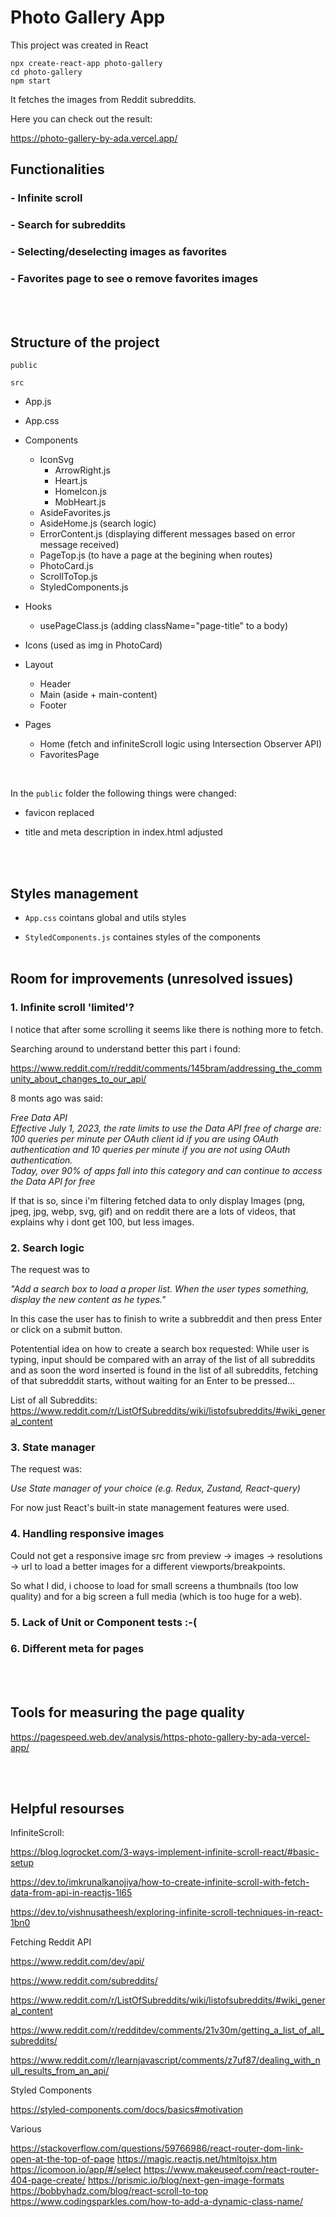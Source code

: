 # Photo Gallery App

This project was created in React

```
npx create-react-app photo-gallery
cd photo-gallery
npm start
```
It fetches the images from Reddit subreddits.

Here you can check out the result:

https://photo-gallery-by-ada.vercel.app/

## Functionalities 

### - Infinite scroll
### - Search for subreddits
### - Selecting/deselecting images as favorites
### - Favorites page to see o remove favorites images

<br><br>
## Structure of the project
`public`

`src`

  - App.js

  - App.css

  - Components
    - IconSvg 
        - ArrowRight.js
        - Heart.js
        - HomeIcon.js
        - MobHeart.js
    - AsideFavorites.js
    - AsideHome.js (search logic)
    - ErrorContent.js (displaying different messages based on error message received)
    - PageTop.js (to have a page at the begining when routes)
    - PhotoCard.js 
    - ScrollToTop.js
    - StyledComponents.js

  - Hooks

    - usePageClass.js (adding className="page-title" to a body)

  - Icons (used as img in PhotoCard)

  - Layout

    - Header
    - Main (aside + main-content)
    - Footer
    
  - Pages

    - Home (fetch and infiniteScroll logic using Intersection Observer API)
    - FavoritesPage



<br>

In the `public` folder the following things were changed:

- favicon replaced

- title and meta description in index.html adjusted

<br><br>
## Styles management

- `App.css` cointans global and utils styles

- `StyledComponents.js` containes styles of the components
<br><br>
## Room for improvements (unresolved issues)

### 1. Infinite scroll 'limited'?
I notice that after some scrolling it seems like there is nothing more to fetch.

Searching around to understand better this part i found:

https://www.reddit.com/r/reddit/comments/145bram/addressing_the_community_about_changes_to_our_api/

8 monts ago was said:

_Free Data API<br>Effective July 1, 2023, the rate limits to use the Data API free of charge are:<br>100 queries per minute per OAuth client id if you are using OAuth authentication and 10 queries per minute if you are not using OAuth authentication.<br>Today, over 90% of apps fall into this category and can continue to access the Data API for free_

If that is so, since i'm filtering fetched data to only display Images (png, jpeg, jpg, webp, svg, gif) and on reddit there are a lots of videos, that explains why i dont get 100, but less images.

### 2. Search logic
The request was to 

_"Add a search box to load a proper list.
When the user types something, display the new content as he types."_

In this case the user has to finish to write a subbreddit and then press Enter or click on a submit button.

Potentential idea on how to create a search box requested:
While  user is typing, input should be compared with an array of the list of all subreddits and as soon the word inserted is found in the list of all subreddits, fetching of that subredddit starts, without waiting for an Enter to be pressed...

List of all Subreddits: https://www.reddit.com/r/ListOfSubreddits/wiki/listofsubreddits/#wiki_general_content

### 3. State manager
The request was:

_Use State manager of your choice (e.g. Redux, Zustand, React-query)_

For now just  React's built-in state management features were used.

### 4. Handling responsive images

Could not get a responsive image src from preview -> images -> resolutions -> url to load a better images for a different viewports/breakpoints.

So what I did, i choose to load for small screens a thumbnails (too low quality) and for a big screen a full media (which is too huge for a web).

### 5. Lack of Unit or Component tests :-(

### 6. Different meta for pages


<br><br>
## Tools for measuring the page quality

https://pagespeed.web.dev/analysis/https-photo-gallery-by-ada-vercel-app/

<br><br>
## Helpful resourses

InfiniteScroll:

https://blog.logrocket.com/3-ways-implement-infinite-scroll-react/#basic-setup

https://dev.to/imkrunalkanojiya/how-to-create-infinite-scroll-with-fetch-data-from-api-in-reactjs-1l65

https://dev.to/vishnusatheesh/exploring-infinite-scroll-techniques-in-react-1bn0

Fetching Reddit API

https://www.reddit.com/dev/api/

https://www.reddit.com/subreddits/

https://www.reddit.com/r/ListOfSubreddits/wiki/listofsubreddits/#wiki_general_content

https://www.reddit.com/r/redditdev/comments/21v30m/getting_a_list_of_all_subreddits/

https://www.reddit.com/r/learnjavascript/comments/z7uf87/dealing_with_null_results_from_an_api/

Styled Components

https://styled-components.com/docs/basics#motivation

Various

https://stackoverflow.com/questions/59766986/react-router-dom-link-open-at-the-top-of-page
https://magic.reactjs.net/htmltojsx.htm
https://icomoon.io/app/#/select
https://www.makeuseof.com/react-router-404-page-create/ 
https://prismic.io/blog/next-gen-image-formats
https://bobbyhadz.com/blog/react-scroll-to-top
https://www.codingsparkles.com/how-to-add-a-dynamic-class-name/
